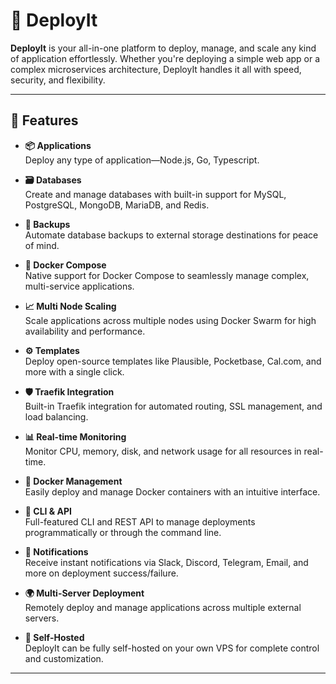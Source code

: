 # 🚀 DeployIt

**DeployIt** is your all-in-one platform to deploy, manage, and scale any kind of application effortlessly. Whether you're deploying a simple web app or a complex microservices architecture, DeployIt handles it all with speed, security, and flexibility.

---

## 🧩 Features

- **📦 Applications**  
  Deploy any type of application—Node.js,  Go, Typescript.

- **🗃️ Databases**  
  Create and manage databases with built-in support for MySQL, PostgreSQL, MongoDB, MariaDB, and Redis.

- **🔁 Backups**  
  Automate database backups to external storage destinations for peace of mind.

- **🐳 Docker Compose**  
  Native support for Docker Compose to seamlessly manage complex, multi-service applications.

- **📈 Multi Node Scaling**  
  Scale applications across multiple nodes using Docker Swarm for high availability and performance.

- **⚙️ Templates**  
  Deploy open-source templates like Plausible, Pocketbase, Cal.com, and more with a single click.

- **🛡️ Traefik Integration**  
  Built-in Traefik integration for automated routing, SSL management, and load balancing.

- **📊 Real-time Monitoring**  
  Monitor CPU, memory, disk, and network usage for all resources in real-time.

- **🧱 Docker Management**  
  Easily deploy and manage Docker containers with an intuitive interface.

- **🧪 CLI & API**  
  Full-featured CLI and REST API to manage deployments programmatically or through the command line.

- **🔔 Notifications**  
  Receive instant notifications via Slack, Discord, Telegram, Email, and more on deployment success/failure.

- **🌍 Multi-Server Deployment**  
  Remotely deploy and manage applications across multiple external servers.

- **🔐 Self-Hosted**  
  DeployIt can be fully self-hosted on your own VPS for complete control and customization.

---



